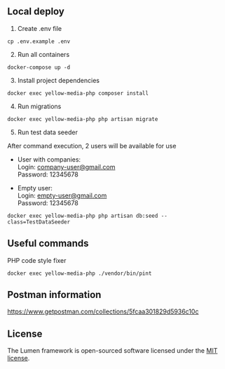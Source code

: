 ## Local deploy

1) Create .env file

```
cp .env.example .env
```

2) Run all containers

```
docker-compose up -d
```

3) Install project dependencies

```
docker exec yellow-media-php composer install
```

4) Run migrations

```
docker exec yellow-media-php php artisan migrate
```

5) Run test data seeder

After command execution, 2 users will be available for use

- User with companies: <br>
Login: company-user@gmail.com <br>
Password: 12345678


- Empty user: <br>
Login: empty-user@gmail.com <br>
Password: 12345678 

```
docker exec yellow-media-php php artisan db:seed --class=TestDataSeeder
```

## Useful commands

PHP code style fixer
```
docker exec yellow-media-php ./vendor/bin/pint
```

## Postman information

https://www.getpostman.com/collections/5fcaa301829d5936c10c

## License

The Lumen framework is open-sourced software licensed under the [MIT license](https://opensource.org/licenses/MIT).
